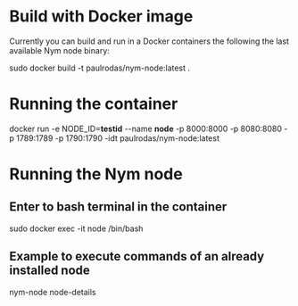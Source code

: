 # Build with Docker image

Currently you can build and run in a Docker containers the following the last available Nym node binary:

sudo docker build -t paulrodas/nym-node:latest .

# Running the container
docker run -e NODE_ID=**testid** --name **node** -p 8000:8000 -p 8080:8080 -p 1789:1789 -p 1790:1790 -idt paulrodas/nym-node:latest

# Running the Nym node
## Enter to bash terminal in the container
sudo docker exec -it node /bin/bash

## Example to execute commands of an already installed node
nym-node node-details


